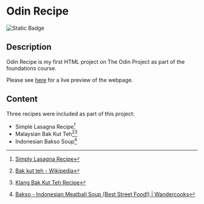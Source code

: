 # Odin Recipe

![Static Badge](https://img.shields.io/static/v1?message=odin-recipe&logo=theodinproject&labelColor=edb525&&logoColor=white&label=%20)

## Description

Odin Recipe is my first HTML project on The Odin Project as part of the foundations course.

Please see [here](placeholder) for a live preview of the webpage.

## Content

Three recipes were included as part of this project:

- Simple Lasagna Recipe[^1]
- Malaysian Bak Kut Teh[^2][^3]
- Indonesian Bakso Soup[^4]

[^1]: [Simply Lasagna Recipe](https://www.allrecipes.com/recipe/217195/simply-lasagna/)
[^2]: [Bak kut teh - Wikipedia](https://en.wikipedia.org/wiki/Bak_kut_teh)
[^3]: [Klang Bak Kut Teh Recipe](https://noobcook.com/klang-bak-kut-teh/2/)
[^4]: [Bakso - Indonesian Meatball Soup (Best Street Food!) | Wandercooks](https://www.wandercooks.com/bakso-indonesian-meatball-soup/)
